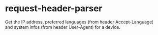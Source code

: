 # request-header-parser

Get the IP address, preferred languages (from header Accept-Language)
and system infos (from header User-Agent) for a device.
